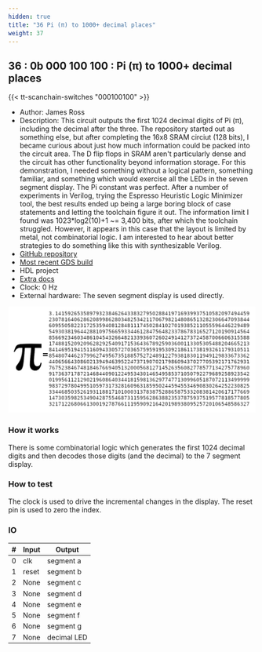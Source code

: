 ```yaml
---
hidden: true
title: "36 Pi (π) to 1000+ decimal places"
weight: 37
---
```


## 36 : 0b 000 100 100 : Pi (π) to 1000+ decimal places

{{< tt-scanchain-switches "000100100" >}}

* Author: James Ross
* Description: This circuit outputs the first 1024 decimal digits of Pi (π), including the decimal after the three. The repository started out as something else, but after completing the 16x8 SRAM circiut (128 bits), I became curious about just how much information could be packed into the circuit area.  The D flip flops in SRAM aren't particularly dense and the circuit has other functionality beyond information storage.  For this demonstration, I needed something without a logical pattern, something familiar, and something which would exercise all the LEDs in the seven segment display.  The Pi constant was perfect.  After a number of experiments in Verilog, trying the Espresso Heuristic Logic Minimizer tool, the best results ended up being a large boring block of case statements and letting the toolchain figure it out. The information limit I found was 1023*log2(10)+1 ~= 3,400 bits, after which the toolchain struggled.  However, it appears in this case that the layout is limited by metal, not combinatorial logic.  I am interested to hear about better strategies to do something like this with synthesizable Verilog.
* [GitHub repository](https://github.com/jar/tt02_freespeech)
* [Most recent GDS build](https://github.com/jar/tt02_freespeech/actions/runs/3597726759)
* HDL project
* [Extra docs](https://github.com/jar/tt02_freespeech/blob/main/README.md)
* Clock: 0 Hz
* External hardware: The seven segment display is used directly.

![picture](images/pi.png)

### How it works

There is some combinatorial logic which generates the first 1024 decimal digits and then decodes those digits (and the decimal) to the 7 segment display.

### How to test

The clock is used to drive the incremental changes in the display.  The reset pin is used to zero the index.

### IO

| # | Input        | Output       |
|---|--------------|--------------|
| 0 | clk  | segment a |
| 1 | reset  | segment b |
| 2 | None  | segment c |
| 3 | None  | segment d |
| 4 | None  | segment e |
| 5 | None  | segment f |
| 6 | None  | segment g |
| 7 | None  | decimal LED |

